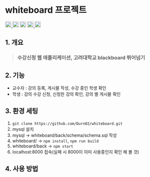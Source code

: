 # whiteboard 프로젝트

<a href="https://ko.legacy.reactjs.org/">
  <img height="20" src="https://img.shields.io/badge/React-61DAFB?style=flat&logo=react&logoColor=black"/>
</a>
<img height="20" src="https://img.shields.io/badge/CSSModules-000000?style=flat&logo=cssmodules&logoColor=white"/>
<img height="20" src="https://img.shields.io/badge/JavaScript-F7DF1E?style=flat&logo=javascript&logoColor=black"/>
<a href="https://nodejs.org/en">
  <img height="20" src="https://img.shields.io/badge/Node.js-339933?style=flat&logo=nodedotjs&logoColor=black"/>
</a>
<a href="https://www.mysql.com/">
  <img height="20" src="https://img.shields.io/badge/Mysql-4479A1?style=flat&logo=mysql&logoColor=black"/>
</a>

## 1. 개요

> ### 수강신청 웹 애플리케이션, 고려대학교 blackboard 뛰어넘기

## 2. 기능

- 교수자 : 강의 등록, 게시물 작성, 수강 중인 학생 확인
- 학생 : 강의 수강 신청, 신청한 강의 확인, 강의 별 게시물 확인

## 3. 환경 세팅

1. `git clone https://github.com/Durn02/whiteboard.git`
2. mysql 설치
3. mysql -> whiteboard/back/schema/schema.sql 작성
4. whiteboard/ -> `npm install`, `npm run build`
5. whiteboard/back -> `npm start`
6. localhost:8000 접속(실패 시 8000이 이미 사용중인지 확인 해 볼 것)

## 4. 사용 방법
